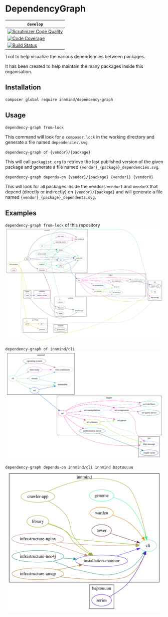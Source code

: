 # DependencyGraph

| `develop` |
|-----------|
| [![Scrutinizer Code Quality](https://scrutinizer-ci.com/g/Innmind/DependencyGraph/badges/quality-score.png?b=develop)](https://scrutinizer-ci.com/g/Innmind/DependencyGraph/?branch=develop) |
| [![Code Coverage](https://scrutinizer-ci.com/g/Innmind/DependencyGraph/badges/coverage.png?b=develop)](https://scrutinizer-ci.com/g/Innmind/DependencyGraph/?branch=develop) |
| [![Build Status](https://scrutinizer-ci.com/g/Innmind/DependencyGraph/badges/build.png?b=develop)](https://scrutinizer-ci.com/g/Innmind/DependencyGraph/build-status/develop) |

Tool to help visualize the various dependencies between packages.

It has been created to help maintain the many packages inside this organisation.

## Installation

```sh
composer global require innmind/dependency-graph
```

## Usage

`dependency-graph from-lock`

This command will look for a `composer.lock` in the working directory and generate a file named `dependencies.svg`.

`dependency-graph of {vendor}/{package}`

This will call `packagist.org` to retrieve the last published version of the given package and generate a file named `{vendor}_{package}_dependencies.svg`.

`dependency-graph depends-on {vendor}/{package} {vendor1} {vendorX}`

This will look for all packages inside the vendors `vendor1` and `vendorX` that depend (directly or indirectly) on `{vendor}/{package}` and will generate a file named `{vendor}_{package}_dependents.svg`.

## Examples

`dependency-graph from-lock` of this repository ![](dependencies.svg)

`dependency-graph of innmind/cli` ![](innmind_cli_dependencies.svg)

`dependency-graph depends-on innmind/cli innmind baptouuuu` ![](innmind_cli_dependents.svg)
